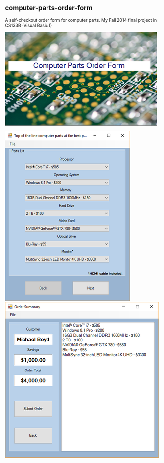 ## computer-parts-order-form
A self-checkout order form for computer parts. My Fall 2014 final project in CS133B (Visual Basic I)
<p>
  <img src="/images/ComputerPartsOrderLogo.png" />
</p>

<p>
  <img style="display:inline" src="/images/MainForm.png" />
  <img style="display:inline" src="/images/SummaryForm.png" />
</p>
